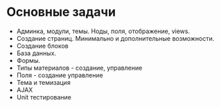 # Основные задачи
 - Админка, модули, темы. Ноды, поля, отображение, views.
 - Создание страниц. Минимально и дополнительные возможности.
 - Создание блоков
 - База данных.
 - Формы.
 - Типы материалов - создание, управление
 - Поля - создание управление
 - Тема и темизация
 - AJAX
 - Unit тестирование
